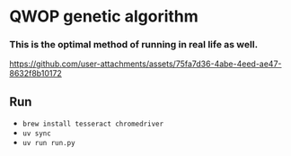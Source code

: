 # QWOP genetic algorithm

### This is the optimal method of running in real life as well.

https://github.com/user-attachments/assets/75fa7d36-4abe-4eed-ae47-8632f8b10172

## Run
- `brew install tesseract chromedriver`
- `uv sync`
- `uv run run.py`


